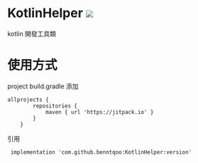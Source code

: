 # KotlinHelper [![](https://jitpack.io/v/benntqoo/KotlinHelper.svg)](https://jitpack.io/#benntqoo/KotlinHelper)
kotlin 開發工具類

# 使用方式
project build.gradle 添加
```
allprojects {
		repositories {
			maven { url 'https://jitpack.io' }
		}
	}
```

引用
```
 implementation 'com.github.benntqoo:KotlinHelper:version'
```
